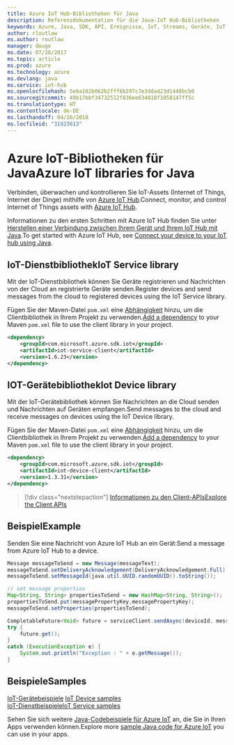 ```yaml
---
title: Azure IoT Hub-Bibliotheken für Java
description: Referenzdokumentation für die Java-IoT Hub-Bibliotheken
keywords: Azure, Java, SDK, API, Ereignisse, IoT, Streams, Geräte, IoT Hub
author: rloutlaw
ms.author: routlaw
manager: douge
ms.date: 07/20/2017
ms.topic: article
ms.prod: azure
ms.technology: azure
ms.devlang: java
ms.service: iot-hub
ms.openlocfilehash: 5e6a102b062b2fff6b297c7e3dda423d1448bcb0
ms.sourcegitcommit: 49b17bbf34732512f836ee634818f1058147ff5c
ms.translationtype: HT
ms.contentlocale: de-DE
ms.lasthandoff: 04/26/2018
ms.locfileid: "31823613"
---
```

# <a name="azure-iot-libraries-for-java"></a><span data-ttu-id="cb1e7-104">Azure IoT-Bibliotheken für Java</span><span class="sxs-lookup"><span data-stu-id="cb1e7-104">Azure IoT libraries for Java</span></span>

<span data-ttu-id="cb1e7-105">Verbinden, überwachen und kontrollieren Sie IoT-Assets (Internet of Things, Internet der Dinge) mithilfe von [Azure IoT Hub](https://docs.microsoft.com/azure/iot-hub/iot-hub-what-is-iot-hub).</span><span class="sxs-lookup"><span data-stu-id="cb1e7-105">Connect, monitor, and control Internet of Things assets with [Azure IoT Hub](https://docs.microsoft.com/azure/iot-hub/iot-hub-what-is-iot-hub).</span></span>

<span data-ttu-id="cb1e7-106">Informationen zu den ersten Schritten mit Azure IoT Hub finden Sie unter [Herstellen einer Verbindung zwischen Ihrem Gerät und Ihrem IoT Hub mit Java](/azure/iot-hub/iot-hub-java-java-getstarted).</span><span class="sxs-lookup"><span data-stu-id="cb1e7-106">To get started with Azure IoT Hub, see [Connect your device to your IoT hub using Java](/azure/iot-hub/iot-hub-java-java-getstarted).</span></span>

## <a name="iot-service-library"></a><span data-ttu-id="cb1e7-107">IoT-Dienstbibliothek</span><span class="sxs-lookup"><span data-stu-id="cb1e7-107">IoT Service library</span></span>

<span data-ttu-id="cb1e7-108">Mit der IoT-Dienstbibliothek können Sie Geräte registrieren und Nachrichten von der Cloud an registrierte Geräte senden.</span><span class="sxs-lookup"><span data-stu-id="cb1e7-108">Register devices and send messages from the cloud to registered devices using the IoT Service library.</span></span>

<span data-ttu-id="cb1e7-109">Fügen Sie der Maven-Datei `pom.xml` eine [Abhängigkeit](https://maven.apache.org/guides/getting-started/index.html#How_do_I_use_external_dependencies) hinzu, um die Clientbibliothek in Ihrem Projekt zu verwenden.</span><span class="sxs-lookup"><span data-stu-id="cb1e7-109">[Add a dependency](https://maven.apache.org/guides/getting-started/index.html#How_do_I_use_external_dependencies) to your Maven `pom.xml` file to use the client library in your project.</span></span>  

```XML
<dependency>
    <groupId>com.microsoft.azure.sdk.iot</groupId>
    <artifactId>iot-service-client</artifactId>
    <version>1.6.23</version>
</dependency>
```   

## <a name="iot-device-library"></a><span data-ttu-id="cb1e7-110">IOT-Gerätebibliothek</span><span class="sxs-lookup"><span data-stu-id="cb1e7-110">Iot Device library</span></span>

<span data-ttu-id="cb1e7-111">Mit der IoT-Gerätebibliothek können Sie Nachrichten an die Cloud senden und Nachrichten auf Geräten empfangen.</span><span class="sxs-lookup"><span data-stu-id="cb1e7-111">Send messages to the cloud and receive messages on devices using the IoT Device library.</span></span>

<span data-ttu-id="cb1e7-112">Fügen Sie der Maven-Datei `pom.xml` eine [Abhängigkeit](https://maven.apache.org/guides/getting-started/index.html#How_do_I_use_external_dependencies) hinzu, um die Clientbibliothek in Ihrem Projekt zu verwenden.</span><span class="sxs-lookup"><span data-stu-id="cb1e7-112">[Add a dependency](https://maven.apache.org/guides/getting-started/index.html#How_do_I_use_external_dependencies) to your Maven `pom.xml` file to use the client library in your project.</span></span>  

```XML
<dependency>
    <groupId>com.microsoft.azure.sdk.iot</groupId>
    <artifactId>iot-device-client</artifactId>
    <version>1.3.31</version>
</dependency>
```

> [!div class="nextstepaction"]
> [<span data-ttu-id="cb1e7-113">Informationen zu den Client-APIs</span><span class="sxs-lookup"><span data-stu-id="cb1e7-113">Explore the Client APIs</span></span>](/java/api/overview/azure/iot/client)   

## <a name="example"></a><span data-ttu-id="cb1e7-114">Beispiel</span><span class="sxs-lookup"><span data-stu-id="cb1e7-114">Example</span></span>

<span data-ttu-id="cb1e7-115">Senden Sie eine Nachricht von Azure IoT Hub an ein Gerät:</span><span class="sxs-lookup"><span data-stu-id="cb1e7-115">Send a message from Azure IoT Hub to a device.</span></span>

```java
Message messageToSend = new Message(messageText);
messageToSend.setDeliveryAcknowledgement(DeliveryAcknowledgement.Full);
messageToSend.setMessageId(java.util.UUID.randomUUID().toString());

// set message properties
Map<String, String> propertiesToSend = new HashMap<String, String>();
propertiesToSend.put(messagePropertyKey,messagePropertyKey);
messageToSend.setProperties(propertiesToSend);

CompletableFuture<Void> future = serviceClient.sendAsync(deviceId, messageToSend);
try {
    future.get();
}
catch (ExecutionException e) {
    System.out.println("Exception : " + e.getMessage());
}
```


## <a name="samples"></a><span data-ttu-id="cb1e7-116">Beispiele</span><span class="sxs-lookup"><span data-stu-id="cb1e7-116">Samples</span></span>

<span data-ttu-id="cb1e7-117">[IoT-Gerätebeispiele](https://github.com/Azure/azure-iot-sdk-java/tree/master/device/iot-device-samples)   </span><span class="sxs-lookup"><span data-stu-id="cb1e7-117">[IoT Device samples](https://github.com/Azure/azure-iot-sdk-java/tree/master/device/iot-device-samples)   </span></span>  
[<span data-ttu-id="cb1e7-118">IoT-Dienstbeispiele</span><span class="sxs-lookup"><span data-stu-id="cb1e7-118">IoT Service samples</span></span>](https://github.com/Azure/azure-iot-sdk-java/tree/master/service/iot-service-samples)

<span data-ttu-id="cb1e7-119">Sehen Sie sich weitere [Java-Codebeispiele für Azure IoT](https://azure.microsoft.com/resources/samples/?platform=java&term=iot) an, die Sie in Ihren Apps verwenden können.</span><span class="sxs-lookup"><span data-stu-id="cb1e7-119">Explore more [sample Java code for Azure IoT](https://azure.microsoft.com/resources/samples/?platform=java&term=iot) you can use in your apps.</span></span>
